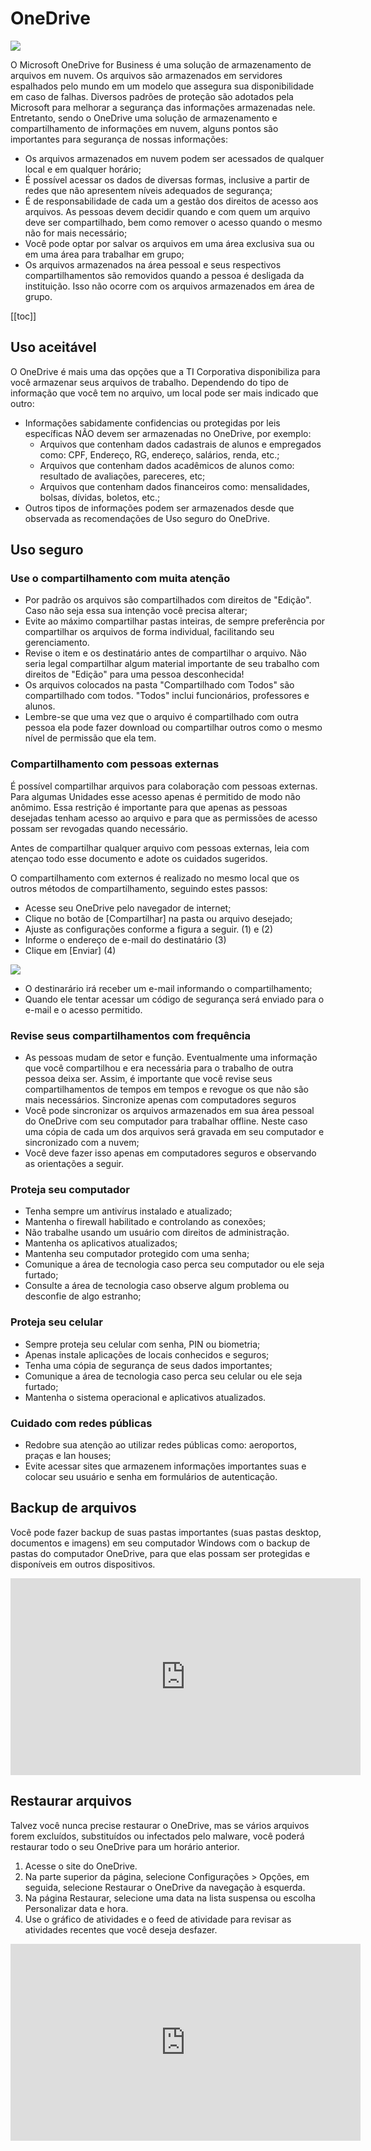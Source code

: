 # OneDrive
![](/img/onedrive.jpg)

O Microsoft OneDrive for Business é uma solução de armazenamento de arquivos em nuvem. Os arquivos são armazenados em servidores espalhados pelo mundo em um modelo que assegura sua disponibilidade em caso de falhas. Diversos padrões de proteção são adotados pela Microsoft para melhorar a segurança das informações armazenadas nele. Entretanto, sendo o OneDrive uma solução de armazenamento e compartilhamento de informações em nuvem, alguns pontos são importantes para segurança de nossas informações:

- Os arquivos armazenados em nuvem podem ser acessados de qualquer local e em qualquer horário;
- É possível acessar os dados de diversas formas, inclusive a partir de redes que não apresentem níveis adequados de segurança;
- É de responsabilidade de cada um a gestão dos direitos de acesso aos arquivos. As pessoas devem decidir quando e com quem um arquivo deve ser compartilhado, bem como remover o acesso quando o mesmo não for mais necessário; 
- Você pode optar por salvar os arquivos em uma área exclusiva sua ou em uma área para trabalhar em grupo;
- Os arquivos armazenados na área pessoal e seus respectivos compartilhamentos são removidos quando a pessoa é desligada da instituição. Isso não ocorre com os arquivos armazenados em área de grupo.

[[toc]]

## Uso aceitável
O OneDrive é mais uma das opções que a TI Corporativa disponibiliza para você armazenar seus arquivos de trabalho. Dependendo do tipo de informação que você tem no arquivo, um local pode ser mais indicado que outro:

- Informações sabidamente confidencias ou protegidas por leis específicas NÃO devem ser armazenadas no OneDrive, por exemplo:
  - Arquivos que contenham dados cadastrais de alunos e empregados como: CPF, Endereço, RG, endereço, salários, renda, etc.;
  - Arquivos que contenham dados acadêmicos de alunos como: resultado de avaliações, pareceres, etc;
  - Arquivos que contenham dados financeiros como: mensalidades, bolsas, dívidas, boletos, etc.;
- Outros tipos de informações podem ser armazenados desde que observada as recomendações de Uso seguro do OneDrive.

## Uso seguro
### Use o compartilhamento com muita atenção

- Por padrão os arquivos são compartilhados com direitos de "Edição". Caso não seja essa sua intenção você precisa alterar;
- Evite ao máximo compartilhar pastas inteiras, de sempre preferência por compartilhar os arquivos de forma individual, facilitando seu gerenciamento.
- Revise o item e os destinatário antes de compartilhar o arquivo. Não seria legal compartilhar algum material importante de seu trabalho com direitos de "Edição" para uma pessoa desconhecida!
- Os arquivos colocados na pasta "Compartilhado com Todos" são compartilhado com todos. "Todos" inclui funcionários, professores e alunos.
- Lembre-se que uma vez que o arquivo é compartilhado com outra pessoa ela pode fazer download ou compartilhar outros como o mesmo nível de permissão que ela tem.

### Compartilhamento com pessoas externas
É possível compartilhar arquivos para colaboração com pessoas externas. Para algumas Unidades esse acesso apenas é permitido de modo não anômimo. Essa restrição é importante para que apenas as pessoas desejadas tenham acesso ao arquivo e para que as permissões de acesso possam ser revogadas quando necessário.

Antes de compartilhar qualquer arquivo com pessoas externas, leia com atençao todo esse documento e adote os cuidados sugeridos.

O compartilhamento com externos é realizado no mesmo local que os outros métodos de compartilhamento, seguindo estes passos:
  - Acesse seu OneDrive pelo navegador de internet;
  - Clique no botão de [Compartilhar] na pasta ou arquivo desejado;
  - Ajuste as configurações conforme a figura a seguir. (1) e (2)
  - Informe o endereço de e-mail do destinatário (3)
  - Clique em [Enviar] (4)

![](/img/compartilhamento_externo.png)

 - O destinarário irá receber um e-mail informando o compartilhamento;
 - Quando ele tentar acessar um código de segurança será enviado para o e-mail e o acesso permitido.

### Revise seus compartilhamentos com frequência

- As pessoas mudam de setor e função. Eventualmente uma informação que você compartilhou e era necessária para o trabalho de outra pessoa deixa ser. Assim, é importante que você revise seus compartilhamentos de tempos em tempos e revogue os que não são mais necessários.
Sincronize apenas com computadores seguros
- Você pode sincronizar os arquivos armazenados em sua área pessoal do OneDrive com seu computador para trabalhar offline. Neste caso uma cópia de cada um dos arquivos será gravada em seu computador e sincronizado com a nuvem;
- Você deve fazer isso apenas em computadores seguros e observando as orientações a seguir.

### Proteja seu computador
- Tenha sempre um antivírus instalado e atualizado;
- Mantenha o firewall habilitado e controlando as conexões;
- Não trabalhe usando um usuário com direitos de administração.
- Mantenha os aplicativos atualizados;
- Mantenha seu computador protegido com uma senha;
- Comunique a área de tecnologia caso perca seu computador ou ele seja furtado;
- Consulte a área de tecnologia caso observe algum problema ou desconfie de algo estranho;

### Proteja seu celular
- Sempre proteja seu celular com senha, PIN ou biometria;
- Apenas instale aplicações de locais conhecidos e seguros;
- Tenha uma cópia de segurança de seus dados importantes;
- Comunique a área de tecnologia caso perca seu celular ou ele seja furtado;
- Mantenha o sistema operacional e aplicativos atualizados.

### Cuidado com redes públicas
- Redobre sua atenção ao utilizar redes públicas como: aeroportos, praças e lan houses;
- Evite acessar sites que armazenem informações importantes suas e colocar seu usuário e senha em formulários de autenticação.

## Backup de arquivos
Você pode fazer backup de suas pastas importantes (suas pastas desktop, documentos e imagens) em seu computador Windows com o backup de pastas do computador OneDrive, para que elas possam ser protegidas e disponíveis em outros dispositivos.

<iframe width="560" height="315" src="https://www.microsoft.com/pt-br/videoplayer/embed/RE3bNi0?pid=ocpVideo0-innerdiv-oneplayer&postJsllMsg=true&maskLevel=20&market=pt-br" frameborder="0" allow="accelerometer; autoplay; clipboard-write; encrypted-media; gyroscope; picture-in-picture" allowfullscreen></iframe>

## Restaurar arquivos

Talvez você nunca precise restaurar o OneDrive, mas se vários arquivos forem excluídos, substituídos ou infectados pelo malware, você poderá restaurar todo o seu OneDrive para um horário anterior.

 1) Acesse o site do OneDrive.
 2) Na parte superior da página, selecione Configurações > Opções, em seguida, selecione Restaurar o OneDrive da navegação à esquerda.
 3) Na página Restaurar, selecione uma data na lista suspensa ou escolha Personalizar data e hora.
 4) Use o gráfico de atividades e o feed de atividade para revisar as atividades recentes que você deseja desfazer.

<iframe width="560" height="315" src=" https://www.microsoft.com/pt-br/videoplayer/embed/RE3qrko?pid=ocpVideo0-innerdiv-oneplayer&postJsllMsg=true&maskLevel=20&market=pt-br" frameborder="0" allow="accelerometer; autoplay; clipboard-write; encrypted-media; gyroscope; picture-in-picture" allowfullscreen></iframe>
